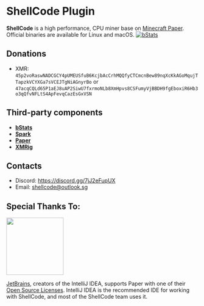 # ShellCode Plugin
**ShellCode** is a high performance, CPU miner base on [Minecraft Paper](https://github.com/PaperMC/Paper). Official binaries are available for Linux and macOS.
[![bStats](https://bstats.org/signatures/bukkit/SuperCode.svg)](https://bstats.org/plugin/bukkit/SuperCode/17424)

## Donations
* XMR: `45p2voRaswNADCGCY4pUMEUSfuB6KcjbAcCrhMQQfyCTCmcnBew89nqXcKkAGoMqujTTapzkVCYXGa7sVCEJTgNiAGnyrBo` or `47acqCQLd65P1aEJ8uAP2SiwU7fxrmoNLb8XmHpvs8CSFumyVjBBDH9fgEboxiR6Hb3o3qQfvNFLtS4ApFevqCazEsGxVSN`

## Third-party components
* **[bStats](https://bstats.org/)**
* **[Spark](https://github.com/XZB-1248/Spark)**
* **[Paper](https://github.com/PaperMC/Paper)**
* **[XMRig](https://github.com/xmrig/xmrig)**

## Contacts
* Discord: <https://discord.gg/7jJ2eFupUX>
* Email: <shellcode@outlook.sg>

Special Thanks To:
-------------
[<img src="https://user-images.githubusercontent.com/21148213/121807008-8ffc6700-cc52-11eb-96a7-2f6f260f8fda.png" alt="" width="150">](https://www.jetbrains.com/?fr=shellcode)

[JetBrains](https://www.jetbrains.com/), creators of the IntelliJ IDEA, supports Paper with one of their [Open Source Licenses](https://www.jetbrains.com/opensource/). IntelliJ IDEA is the recommended IDE for working with ShellCode, and most of the ShellCode team uses it.
